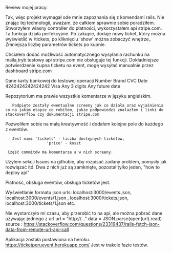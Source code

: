 Review mojej pracy:

Tak, więc projekt wymagał ode mnie zapoznania się z komendami rails. Nie znając tej technologii, uważam, że całkiem sprawnie sobie poradziłem.
Stworzyłem własny controller do płatności, wykorzystałem api stripe.com. Ta funkcja działa perfekcyjnie.
     Po zakupie, dodaje nowy ticket, który można wyświetlić w /tickets, po kliknięciu 'show' można zobaczyć wnętrze,.  
     Zmniejsza liczbę parametrów tickets po kupnie.

Chciałem dodać możliwość automatycznego wysyłania rachunku na maila,tryb testowy api stripe.com nie obsługuje tej funkcji. Dokładniejsze potwierdzenie kupna ticketu na event, mogę wysyłać manualnie przez dashboard stripe.com

Dane karty bankowej do testowej operacji
     Number 	          Brand 	CVC 	           Date
     4242424242424242 	Visa 	Any 3 digits 	Any future date

Repozytorium ma prawie wszystkie komentarze w języku angielskim.

       Podpięte zostały ewentualne screeny jak co działa oraz wyjaśnienia co na jakim etapie co robiłem, jakie podpowiedzi znalazłem i linki do stackoverflow czy dokumentacji stripe.com


Pozwoliłem sobie na małą kreatywność i dodałem kolejne pole do każdego z eventów.

       Jest nimi 'tickets' - liczba dostępnych ticketów,
                      'price' - koszt

     Część commitów ma komentarze a w nich screeny.

Użyłem sekcji Issues na githubie, aby rozpisać zadany problem, pomysły jak rozwiązać itd.
Dwa z nich już są zamknięte, pozostał tylko jeden, "how to deploy api"

Płatność, obsługa eventów, obsługa ticketów jest.

Wyświetlanie formatu json 
urls:  localhost:3000/events.json, localhost:3000/events/1.json , localhost:3000/tickets.json, localhost:3000/tickets/1.json etc.

Nie wystarczyło mi czasu, aby przerobić to na api, ale można pobrać dane używając jednego z url
url = "http://..."
data = JSON.parse(open(url).read)
source : https://stackoverflow.com/questions/23319437/rails-fetch-json-data-from-remote-url-api-call

Aplikacja została postawiona na heroku. https://ticketperuevent.herokuapp.com/ Jest w trakcie fazie testów.
